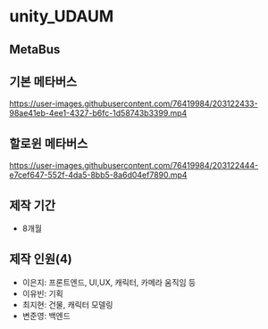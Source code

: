 # unity_UDAUM
## MetaBus

## 기본 메타버스
https://user-images.githubusercontent.com/76419984/203122433-98ae41eb-4ee1-4327-b6fc-1d58743b3399.mp4


## 할로윈 메타버스 
https://user-images.githubusercontent.com/76419984/203122444-e7cef647-552f-4da5-8bb5-8a6d04ef7890.mp4

## 제작 기간
- 8개월

## 제작 인원(4)
- 이은지: 프론트엔드, UI,UX, 캐릭터, 카메라 움직임 등
- 이유빈: 기획
- 최지현: 건물, 캐릭터 모델링
- 변준영: 백엔드
